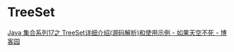 # TreeSet

[Java 集合系列17之 TreeSet详细介绍(源码解析)和使用示例 - 如果天空不死 - 博客园](https://www.cnblogs.com/skywang12345/p/3311268.html)


